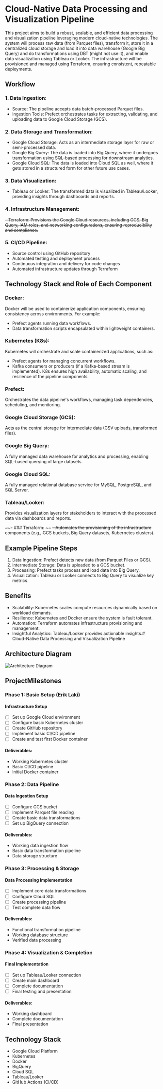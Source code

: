 # Cloud-Native Data Processing and Visualization Pipeline

This project aims to build a robust, scalable, and efficient data processing and visualization pipeline leveraging modern cloud-native technologies. The system will process raw data (from Parquet files), transform it, store it in a centralized cloud storage and load it into data warehouse (Google Big Query) and do transformations using DBT (might not use it), and enable data visualization using Tableau or Looker. The infrastructure will be provisioned and managed using Terraform, ensuring consistent, repeatable deployments.

## Workflow

### 1. Data Ingestion:
- Source: The pipeline accepts data batch-processed Parquet files.
- Ingestion Tools: Prefect orchestrates tasks for extracting, validating, and uploading data to Google Cloud Storage (GCS).

### 2. Data Storage and Transformation:
- Google Cloud Storage: Acts as an intermediate storage layer for raw or semi-processed data.
- Google Big Query: The data is loaded into Big Query, where it undergoes transformation using SQL-based processing for downstream analytics.
- Google Cloud SQL: The data is loaded into Cloud SQL as well, where it gets stored in a structured form for other future use cases.

### 3. Data Visualization:
- Tableau or Looker: The transformed data is visualized in Tableau/Looker, providing insights through dashboards and reports.

### 4. Infrastructure Management:
~~- Terraform: Provisions the Google Cloud resources, including GCS, Big Query, IAM roles, and networking configurations, ensuring reproducibility and compliance.~~

### 5. CI/CD Pipeline:
- Source control using GitHub repository
- Automated testing and deployment process
- Continuous integration and delivery for code changes
- Automated infrastructure updates through Terraform

## Technology Stack and Role of Each Component

### Docker:
Docker will be used to containerize application components, ensuring consistency across environments. For example:
- Prefect agents running data workflows.
- Data transformation scripts encapsulated within lightweight containers.

### Kubernetes (K8s):
Kubernetes will orchestrate and scale containerized applications, such as:
- Prefect agents for managing concurrent workflows.
- Kafka consumers or producers (if a Kafka-based stream is implemented).
K8s ensures high availability, automatic scaling, and resilience of the pipeline components.

### Prefect:
Orchestrates the data pipeline's workflows, managing task dependencies, scheduling, and monitoring.

### Google Cloud Storage (GCS):
Acts as the central storage for intermediate data (CSV uploads, transformed files).

### Google Big Query:
A fully managed data warehouse for analytics and processing, enabling SQL-based querying of large datasets.

### Google Cloud SQL:
A fully managed relational database service for MySQL, PostgreSQL, and SQL Server.

### Tableau/Looker:
Provides visualization layers for stakeholders to interact with the processed data via dashboards and reports.

~~- ### Terraform: ~~
~~- Automates the provisioning of the infrastructure components (e.g., GCS buckets, Big Query datasets, Kubernetes clusters).~~

## Example Pipeline Steps
1. Data Ingestion: Prefect detects new data (from Parquet Files or GCS).
2. Intermediate Storage: Data is uploaded to a GCS bucket.
3. Processing: Prefect tasks process and load data into Big Query.
4. Visualization: Tableau or Looker connects to Big Query to visualize key metrics.

## Benefits
- Scalability: Kubernetes scales compute resources dynamically based on workload demands.
- Resilience: Kubernetes and Docker ensure the system is fault tolerant.
- Automation: Terraform automates infrastructure provisioning and management.
- Insightful Analytics: Tableau/Looker provides actionable insights.# Cloud-Native Data Processing and Visualization Pipeline

## Architecture Diagram
![Architecture Diagram](./architecture_diagram.png)

## ProjectMilestones

### Phase 1: Basic Setup (Erik Laki)
#### Infrastructure Setup
- [ ] Set up Google Cloud environment
- [ ] Configure basic Kubernetes cluster
- [ ] Create GitHub repository
- [ ] Implement basic CI/CD pipeline
- [ ] Create and test first Docker container

#### Deliverables:
* Working Kubernetes cluster
* Basic CI/CD pipeline
* Initial Docker container

### Phase 2: Data Pipeline 
#### Data Ingestion Setup
- [ ] Configure GCS bucket
- [ ] Implement Parquet file reading
- [ ] Create basic data transformations
- [ ] Set up BigQuery connection

#### Deliverables:
* Working data ingestion flow
* Basic data transformation pipeline
* Data storage structure

### Phase 3: Processing & Storage 
#### Data Processing Implementation
- [ ] Implement core data transformations
- [ ] Configure Cloud SQL
- [ ] Create processing pipeline
- [ ] Test complete data flow

#### Deliverables:
* Functional transformation pipeline
* Working database structure
* Verified data processing

### Phase 4: Visualization & Completion
#### Final Implementation
- [ ] Set up Tableau/Looker connection
- [ ] Create main dashboard
- [ ] Complete documentation
- [ ] Final testing and presentation

#### Deliverables:
* Working dashboard
* Complete documentation
* Final presentation

## Technology Stack
* Google Cloud Platform
* Kubernetes
* Docker
* BigQuery
* Cloud SQL
* Tableau/Looker
* GitHub Actions (CI/CD)